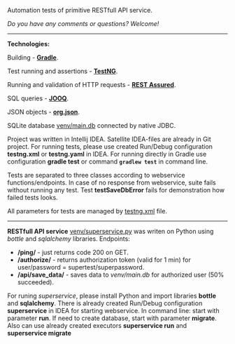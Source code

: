Automation tests of primitive RESTfull API service.

_Do you have any comments or questions? Welcome!_

---
**Technologies:**

Building - **[Gradle](https://github.com/gradle/gradle)**.

Test running and assertions - **[TestNG](https://github.com/cbeust/testng)**.

Running and validation of HTTP requests - **[REST Assured](https://github.com/rest-assured/rest-assured)**.

SQL queries - **[JOOQ](https://github.com/jOOQ/jOOQ)**.

JSON objects - **[org.json](https://github.com/stleary/JSON-java)**.

SQLite database [venv/main.db](venv/main.db) connected by native JDBC.

Project was written in Intellij IDEA. 
Satellite IDEA-files are already in Git project.
For running tests, please use created Run/Debug configuration **testng.xml** or **testng.yaml** in IDEA.
For running directly in Gradle use configuration **gradle test** or command **`gradlew test`** in command line.

Tests are separated to three classes according to webservice functions/endpoints.
In case of no response from webservice, suite fails without running any test.
Test **testSaveDbError** fails for demonstration how failed tests looks.

All parameters for tests are managed by [testng.xml](testng.xml) file.

---
**RESTfull API service** [venv/superservice.py](venv/superservice.py) was writen on Python 
using *bottle* and *sqlalchemy* libraries.
Endpoints:
- **/ping/** - just returns code 200 on GET.
- **/authorize/** - returns authorization token (valid for 1 min) for user/password = supertest/superpassword.
- **/api/save_data/** - saves data to *venv/main.db* for authorized user (50% succeeded).

For runing *superservice*, please install Python and import libraries **bottle** and **sqlalchemy**. 
There is already created Run/Debug configuration **superservice** in IDEA for starting webservice.
In command line: start with parameter **run**. If need to create database, start with parameter **migrate**. 
Also can use already created executors **superservice run** and **superservice migrate**